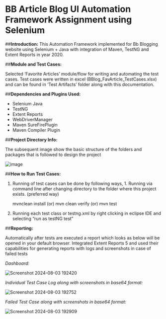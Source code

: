 # BB Article Blog UI Automation Framework Assignment using Selenium

##**Introduction:**
This Automation Framework implemented for Bb Blogging website using Selenium + Java with integration of Maven, TestNG and Extent Reports in year 2020.

##**Module and Test Cases:**

Selected ‘Favorite Articles’ module/flow for writing and automating the test cases. Test cases were written in excel (BBlog_FavArticle_TestCases.xlsx) and can be found in ‘Test Artifacts’ folder along with this documentation.

##**Dependencies and Plugins Used:**

 - Selenium Java 
 - TestNG
 - Extent Reports
 - WebDriverManager 
 - Maven SureFirePlugin
 - Maven Compiler Plugin

##**Project Directory Info:**

The subsequent image show the basic structure of the folders and packages that is followed to design the project

![image](https://github.com/user-attachments/assets/15f5ba23-f530-4eb6-a9e4-c5519fc6e474)

##**How to Run Test Cases:**

 1. Running of test cases can be done by following ways, 1. Running via command line after changing directory to 			the folder where this project exists. (preferred way) 

     mvnclean install (or) mvn clean verify (or) mvn test

 2. Running each test class or testng.xml by right clicking in eclipse IDE and selecting “run as testNG test”

##**Reporting:** 

Automatically after tests are executed a report which looks as below will be opened in your default browser. Integrated Extent Reports 5 and used their capabilities for generating reports with logs and screenshots in case of failed tests

*Dashboard:*

![Screenshot 2024-08-03 192420](https://github.com/user-attachments/assets/86405c4a-269f-4c7a-ae46-2a05ceedc022)

*Individual Test Case Log along with screenshots in base64 format:*

![Screenshot 2024-08-03 192752](https://github.com/user-attachments/assets/4d93e0fa-436e-422f-8490-caac0ac067d7)

*Failed Test Case along with screenshots in base64 format:*

![Screenshot 2024-08-03 192909](https://github.com/user-attachments/assets/9af7dfba-f370-4a3d-afcf-c0e6385af45b)





